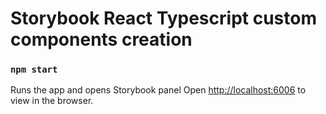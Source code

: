# Storybook React Typescript custom components creation

### `npm start`

Runs the app and opens Storybook panel
Open [http://localhost:6006](http://localhost:6006) to view in the browser.
